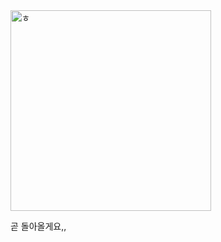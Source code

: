 <img width="321" alt="ㅎ" src="https://user-images.githubusercontent.com/60260284/141256308-ceb10008-ea06-4321-a32f-bbc2a16059e9.png">

곧 돌아올게요,,
